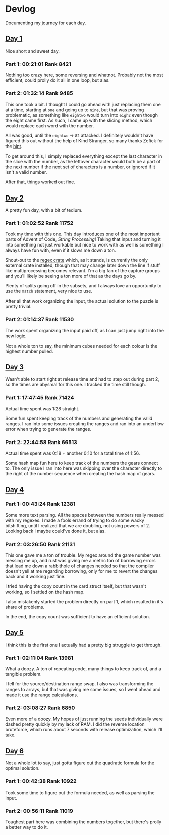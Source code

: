 # Devlog
Documenting my journey for each day.

## [Day 1](src/bin/01.rs)
Nice short and sweet day.

### Part 1: 00:21:01 Rank 8421
Nothing too crazy here, some reversing and whatnot. Probably not the most efficient, could prolly do it all in one loop, but alas.

### Part 2: 01:32:14 Rank 9485
This one took a bit. I thought I could go ahead with just replacing them one at a time, starting at `one` and going up to `nine`, but that was proving problematic, 
as something like `eightwo` would turn into `eigh2` even though the eight came first. As such, I came up with the slicing method, which would replace each
word with the number.

All was good, until the `eightwo` -> `82` attacked. I definitely wouldn't have figured this out without the help of Kind Stranger,
so many thanks Zefick for the [hint](https://www.reddit.com/r/adventofcode/comments/1884fpl/2023_day_1for_those_who_stuck_on_part_2/).

To get around this, I simply replaced everything except the last character in the slice with the number, as the leftover character would both be a part of the
next number if the next set of characters is a number, or ignored if it isn't a valid number.

After that, things worked out fine.

## [Day 2](src/bin/02.rs)
A pretty fun day, with a bit of tedium.

### Part 1: 01:02:52 Rank 11752
Took my time with this one. This day introduces one of the most important parts of Advent of Code, *String Processing*! Taking that input and turning it
into something not just workable but nice to work with as well is something I always have fun with, even if it slows me down a ton. 

Shout-out to the [regex crate](https://docs.rs/regex/latest/regex/) which, as it stands, is currently the only external crate installed,
though that may change later down the line if stuff like multiprocessing becomes relevant. I'm a big fan of the capture groups and you'll likely be seeing a ton
more of that as the days go by.

Plenty of splits going off in the subsets, and I always love an opportunity to use the `match` statement, very nice to use.

After all that work organizing the input, the actual solution to the puzzle is pretty trivial.

### Part 2: 01:14:37 Rank 11530
The work spent organizing the input paid off, as I can just jump right into the new logic.

Not a whole ton to say, the minimum cubes needed for each colour is the highest number pulled.

## [Day 3](src/bin/03.rs)
Wasn't able to start right at release time and had to step out during part 2, so the times are abysmal for this one. I tracked the time still though.

### Part 1: 17:47:45 Rank 71424
Actual time spent was 1:28 straight.

Some fun spent keeping track of the numbers and generating the valid ranges. I ran into some issues creating the ranges and ran into an underflow error when
trying to generate the ranges.

### Part 2: 22:44:58 Rank 66513
Actual time spent was 0:18 + another 0:10 for a total time of 1:56.

Some hash map fun here to keep track of the numbers the gears connect to. The only issue I ran into here was skipping over the character directly to the right of
the number sequence when creating the hash map of gears.

## [Day 4](src/bin/04.rs)

### Part 1: 00:43:24 Rank 12381
Some more text parsing. All the spaces between the numbers really messed with my regexes. I made a fools errand of trying to do some wacky
bitshifting, until I realized that we are doubling, not using powers of 2. Looking back I maybe could've done it, but alas.

### Part 2: 03:26:50 Rank 21131
This one gave me a ton of trouble. My regex around the game number was messing me up, and rust was giving me a metric ton of borrowing errors that lead me down a
rabbithole of changes needed so that the compiler doesn't yell at me regarding borrowing, only for me to revert the changes back and it working just fine.

I tried having the copy count in the card struct itself, but that wasn't working, so I settled on the hash map.

I also mistakenly started the problem directly on part 1, which resulted in it's share of problems.

In the end, the copy count was sufficient to have an efficient solution.

## [Day 5](src/bin/05.rs)
I think this is the first one I actually had a pretty big struggle to get through.

### Part 1: 02:11:04 Rank 13981
What a doozy. A ton of repeating code, many things to keep track of, and a tangible problem.

I fell for the source/destination range swap. I also was transforming the ranges to arrays, but that was giving me some issues, so I went ahead and made it use the 
range calculations.

### Part 2: 03:08:27 Rank 6850
Even more of a doozy. My hopes of just running the seeds individually were dashed pretty quickly by my lack of RAM. I did the reverse location bruteforce, which runs
about 7 seconds with release optimization, which I'll take.

## [Day 6](src/bin/06.rs)
Not a whole lot to say, just gotta figure out the quadratic formula for the optimal solution.

### Part 1: 00:42:38 Rank 10922
Took some time to figure out the formula needed, as well as parsing the input.

### Part 2: 00:56:11 Rank 11019
Toughest part here was combining the numbers together, but there's prolly a better way to do it.

